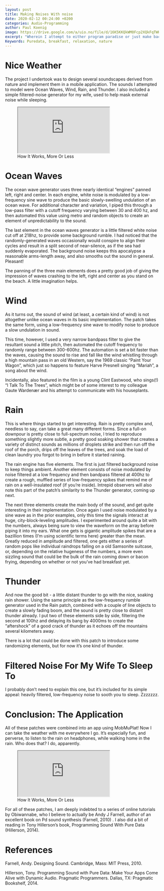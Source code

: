 ```yaml
---
layout: post
title: Making Noises With noise
date: 2020-02-12 00:24:00 +0200
categories: Audio-Programming
author: Paul Koenig
image: https://drive.google.com/a/uio.no/file/d/16K5KKQkWM0Fcp2XQkFqTWHqjtjlkQoqW/view
excerpt: "Wherein I attempt to either program paradise or just make bacon-frying noises, which could be the same thing, actually"
Keywords: Puredata, breakfast, relaxation, nature
---
```


# Nice Weather

The project I undertook was to design several soundscapes derived from nature and implement them in a mobile application. The sounds I attempted to model were Ocean Waves, Wind, Rain, and Thunder. I also included a simple filtered-noise generator for my wife, used to help mask external noise while sleeping.

<figure>
    <iframe src="https://drive.google.com/a/uio.no/file/d/1eDOx_gGJmMBOftpK9IzgPl4KOZ04KFfb/preview"> width="800" height="480" frameborder="0" align="center" alt="How It Works, More Or Less"></iframe>
    <figcaption>How It Works, More Or Less</figcaption>
</figure>

# Ocean Waves

The ocean wave generator uses three nearly identical “engines” panned left, right and center. In each engine, white noise is modulated by a low-frequency sine wave to produce the basic slowly-swelling undulation of an ocean wave. For additional character and variation, I piped this through a low-pass filter with a cutoff frequency varying between 30 and 400 hz, and then automated this value using metro and random objects to create an element of unpredictability to the sound.

The last element in the ocean waves generator is a little filtered white noise cut off at 218hz, to provide some background rumble. I had noticed that the randomly-generated waves occasionally would conspire to align their cycles and result in a split second of near-silence, as if the sea had suddenly evaporated. The background noise keeps this apocalypse a reasonable arms-length away, and also smooths out the sound in general. Pleasant!

The panning of the three main elements does a pretty good job of giving the impression of waves crashing to the left, right and center as you stand on the beach. A little imagination helps. 


# Wind

As it turns out, the sound of wind (at least, a certain kind of wind) is not altogether unlike ocean waves in its basic implementation. The patch takes the same form, using a low-frequency sine wave to modify noise to produce a slow undulation in sound. 

This time, however, I used a very narrow bandpass filter to give the resultant sound a little pitch, then automated the cutoff frequency to randomly range between 300-600hz. The automation is set a bit faster than the waves, causing the sound to rise and fall like the wind whistling through a high mountain pass in an old Western, say the 1969 classic “Paint Your Wagon”, which just so happens to feature Harve Presnell singing “Mariah”, a song about the wind. 

Incidentally, also featured in the film is a young Clint Eastwood, who sings(!) “I Talk To The Trees”, which might be of some interest to my colleague Gaute Wardenær and his attempt to communicate with his houseplants. 

# Rain

This is where things started to get interesting. Rain is pretty complex and, needless to say, can take a great many different forms. Since a full-on downpour is pretty close to full-spectrum noise, I tried to reproduce something slightly more subtle, a pretty good soaking shower that creates a variety of distinct sounds as millions of droplets strike and then run off the roof of the porch, drips off the leaves of the trees, and soak the load of clean laundry you forgot to bring in before it started raining. 

The rain engine has five elements. The first is just filtered background noise to keep things ambient. Another element consists of noise modulated by noise filtered at a low frequency and then bandpass filtered at 400hz to create a rough, muffled series of low-frequency spikes that remind me of rain on a well-insulated roof (if you’re inside). Intrepid observers will also note this part of the patch’s similarity to the Thunder generator, coming up next. 

The next three elements create the main body of the sound, and get quite interesting in their implementation. Once again I used noise modulated by a sine wave as in the prior examples, only this time the signals interact at huge, city-block-leveling amplitudes. I experimented around quite a bit with the numbers, always being sure to view the waveform on the array before piping it into my ears. What one gets is gigantic amplitude spikes that are a bazillion times (I’m using scientific terms here) greater than the mean. Greatly reduced in amplitude and filtered, one gets either a series of random pops like individual raindrops falling on a old Samsonite suitcase, or, depending on the relative hugeness of the numbers, a more even sizzling sound that could be the bulk of the rain coming down or bacon frying, depending on whether or not you’ve had breakfast yet. 

# Thunder

And now the good bit - a little distant thunder to go with the nice, soaking rain shower. Using the same principle as the low-frequency rumble generator used in the Rain patch, combined with a couple of line objects to create a slowly fading boom, and the sound is pretty close to distant thunder already. I put two of these elements side by side, filtering the second at 100hz and delaying its bang by 4000ms to create the “aftershock” of a good crack of thunder as it echoes off the mountains several kilometers away. 

There is a lot that could be done with this patch to introduce some randomizing elements, but for now it’s one kind of thunder.

# Filtered Noise For My Wife To Sleep To

I probably don’t need to explain this one, but it’s included for its simple appeal: heavily filtered, low-frequency noise to sooth you to sleep. Zzzzzzz.

# Conclusion: The Application

All of these patches were combined into an app using MobMuPlat! Now I can take the weather with me everywhere I go. It’s especially fun, and perverse, to listen to the rain on headphones, while walking home in the rain. Who does that? I do, apparently. 

<figure>
    <iframe src="https://drive.google.com/a/uio.no/file/d/1gWHBN_J_e-_OvU_9OisvmYefqB22yzOJ"> width="800" height="480" frameborder="0" align="center" alt="How It Works, More Or Less"></iframe>
    <figcaption>How It Works, More Or Less</figcaption>
</figure>

For all of these patches, I am deeply indebted to a series of online tutorials by Obiwannabe, who I believe to actually be Andy J Farnell, author of an excellent book on Pd sound synthesis (Farnell, 2010) . I also did a bit of reading in Tony Hillerson’s book, Programming Sound With Pure Data (Hillerson, 2014). 

# References

Farnell, Andy. Designing Sound. Cambridge, Mass: MIT Press, 2010.

Hillerson, Tony. Programming Sound with Pure Data: Make Your Apps Come Alive with Dynamic Audio. Pragmatic Programmers. Dallas, TX: Pragmatic Bookshelf, 2014.
